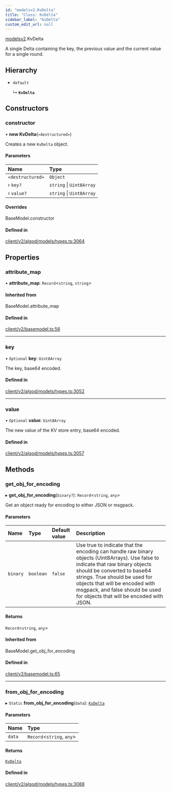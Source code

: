 ```yaml
---
id: "modelsv2.KvDelta"
title: "Class: KvDelta"
sidebar_label: "KvDelta"
custom_edit_url: null
---
```


[modelsv2](../namespaces/modelsv2.md).KvDelta

A single Delta containing the key, the previous value and the current value for
a single round.

## Hierarchy

- `default`

  ↳ **`KvDelta`**

## Constructors

### constructor

• **new KvDelta**(`«destructured»`)

Creates a new `KvDelta` object.

#### Parameters

| Name | Type |
| :------ | :------ |
| `«destructured»` | `Object` |
| › `key?` | `string` \| `Uint8Array` |
| › `value?` | `string` \| `Uint8Array` |

#### Overrides

BaseModel.constructor

#### Defined in

[client/v2/algod/models/types.ts:3064](https://github.com/joe-p/js-algorand-sdk/blob/6a3021f/src/client/v2/algod/models/types.ts#L3064)

## Properties

### attribute\_map

• **attribute\_map**: `Record`<`string`, `string`\>

#### Inherited from

BaseModel.attribute\_map

#### Defined in

[client/v2/basemodel.ts:56](https://github.com/joe-p/js-algorand-sdk/blob/6a3021f/src/client/v2/basemodel.ts#L56)

___

### key

• `Optional` **key**: `Uint8Array`

The key, base64 encoded.

#### Defined in

[client/v2/algod/models/types.ts:3052](https://github.com/joe-p/js-algorand-sdk/blob/6a3021f/src/client/v2/algod/models/types.ts#L3052)

___

### value

• `Optional` **value**: `Uint8Array`

The new value of the KV store entry, base64 encoded.

#### Defined in

[client/v2/algod/models/types.ts:3057](https://github.com/joe-p/js-algorand-sdk/blob/6a3021f/src/client/v2/algod/models/types.ts#L3057)

## Methods

### get\_obj\_for\_encoding

▸ **get_obj_for_encoding**(`binary?`): `Record`<`string`, `any`\>

Get an object ready for encoding to either JSON or msgpack.

#### Parameters

| Name | Type | Default value | Description |
| :------ | :------ | :------ | :------ |
| `binary` | `boolean` | `false` | Use true to indicate that the encoding can handle raw binary objects (Uint8Arrays). Use false to indicate that raw binary objects should be converted to base64 strings. True should be used for objects that will be encoded with msgpack, and false should be used for objects that will be encoded with JSON. |

#### Returns

`Record`<`string`, `any`\>

#### Inherited from

BaseModel.get\_obj\_for\_encoding

#### Defined in

[client/v2/basemodel.ts:65](https://github.com/joe-p/js-algorand-sdk/blob/6a3021f/src/client/v2/basemodel.ts#L65)

___

### from\_obj\_for\_encoding

▸ `Static` **from_obj_for_encoding**(`data`): [`KvDelta`](modelsv2.KvDelta.md)

#### Parameters

| Name | Type |
| :------ | :------ |
| `data` | `Record`<`string`, `any`\> |

#### Returns

[`KvDelta`](modelsv2.KvDelta.md)

#### Defined in

[client/v2/algod/models/types.ts:3088](https://github.com/joe-p/js-algorand-sdk/blob/6a3021f/src/client/v2/algod/models/types.ts#L3088)
